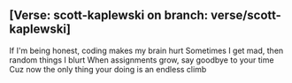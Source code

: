 ## [Verse: scott-kaplewski on branch: verse/scott-kaplewski]
If I'm being honest, coding makes my brain hurt
Sometimes I get mad, then random things I blurt
When assignments grow, say goodbye to your time
Cuz now the only thing your doing is an endless climb